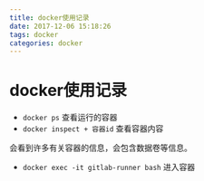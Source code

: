 ```yaml
---
title: docker使用记录
date: 2017-12-06 15:18:26
tags: docker
categories: docker
---
```


# docker使用记录

- ``docker ps`` 查看运行的容器
- ``docker inspect + 容器id`` 查看容器内容

会看到许多有关容器的信息，会包含数据卷等信息。

- ``docker exec -it gitlab-runner bash`` 进入容器































